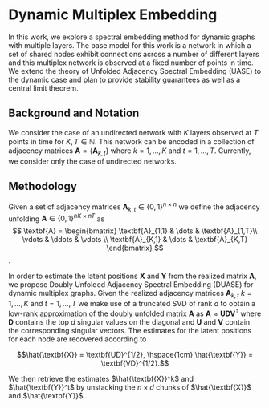 # Dynamic Multiplex Embedding

In this work, we explore a spectral embedding method for dynamic graphs with multiple layers. The base model for this work is a network in which a set of shared nodes exhibit connections across a number of different layers and this multiplex network is observed at a fixed number of points in time. We extend the theory of Unfolded Adjacency Spectral Embedding (UASE) to the dynamic case and plan to provide stability guarantees as well as a central limit theorem.

## Background and Notation
We consider the case of an undirected network with $K$ layers observed at $T$ points in time for $K, T \in \mathbb{N}$.  This network can be encoded in a collection of adjacency matrices $\textbf{A} = \{\textbf{A}_{k,t}\}$ where $k = 1,\dots , K$ and $t = 1,\dots , T$. Currently, we consider only the case of undirected networks.

## Methodology

Given a set of adjacency matrices $\textbf{A}_{k,t} \in \{0,1\}^{n \times n}$ we define the adjacency unfolding $\textbf{A} \in \{0,1\}^{nK \times nT}$ as 
$$ \textbf{A} = \begin{bmatrix}
\textbf{A}_{1,1} & \dots & \textbf{A}_{1,T}\\
\vdots & \ddots & \vdots \\
\textbf{A}_{K,1} & \dots & \textbf{A}_{K,T}
\end{bmatrix} $$.

In order to estimate the latent positions $\textbf{X}$ and $\textbf{Y}$ from the realized matrix $\textbf{A}$, we propose Doubly Unfolded Adjacency Spectral Embedding (DUASE) for dynamic multiplex graphs. Given the realized adjacency matrices $\textbf{A}_{k,t}$ $k = 1,\dots , K$ and $t = 1,\dots , T$ we make use of a truncated SVD of rank $d$ to obtain a low-rank approximation of the doubly unfolded matrix $\textbf{A}$ as $\textbf{A} \approx \textbf{UDV}^{\intercal}$ where $\textbf{D}$ contains the top $d$ singular values on the diagonal and $\textbf{U}$ and $\textbf{V}$ contain the corresponding singular vectors. The estimates for the latent positions for each node are recovered according to 

$$\hat{\textbf{X}} = \textbf{UD}^{1/2}, \hspace{1cm} \hat{\textbf{Y}} = \textbf{VD}^{1/2}.$$

We then retrieve the estimates $\hat{\textbf{X}}^k$ and $\hat{\textbf{Y}}^t$ by unstacking the $n \times d$ chunks of $\hat{\textbf{X}}$ and $\hat{\textbf{Y}}$ .

